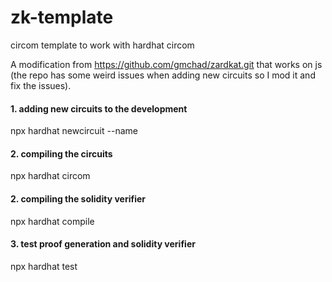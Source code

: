 # zk-template
circom template to work with hardhat circom

A modification from https://github.com/gmchad/zardkat.git that works on js (the repo has some weird issues when adding new circuits so I mod it and fix the issues).

#### 1. adding new circuits to the development
npx hardhat newcircuit --name <name of the circuit>

#### 2. compiling the circuits
npx hardhat circom

#### 2. compiling the solidity verifier
npx hardhat compile

#### 3. test proof generation and solidity verifier
npx hardhat test